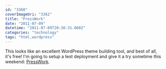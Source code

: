 ```yaml
---
id: "3360"
coverImageUri: "3362"
title: "PressWork"
date: "2011-07-09"
datetime: "2011-07-09T20:30:31.000Z"
categories: "technology"
tags: "html,wordpress"
---
```


This looks like an excellent WordPress theme building tool, and best of all, it's free! I'm going to setup a test deployment and give it a try sometime this weekend: [PressWork](http://presswork.me/).
